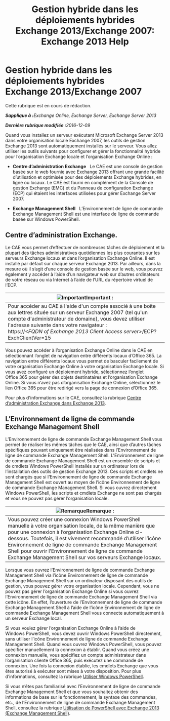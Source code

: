 ﻿---
title: 'Gestion hybride dans les déploiements hybrides Exchange 2013/Exchange 2007: Exchange 2013 Help'
TOCTitle: Gestion hybride dans les déploiements hybrides Exchange 2013/Exchange 2007
ms:assetid: 4b4370d5-1645-4b44-b4e0-c585fcaf970f
ms:mtpsurl: https://technet.microsoft.com/fr-fr/library/Dn151299(v=EXCHG.150)
ms:contentKeyID: 54651602
ms.date: 01/10/2018
mtps_version: v=EXCHG.150
ms.translationtype: HT
---

# Gestion hybride dans les déploiements hybrides Exchange 2013/Exchange 2007

Cette rubrique est en cours de rédaction.  

_<strong>Sapplique à :</strong>Exchange Online, Exchange Server, Exchange Server 2013_

_<strong>Dernière rubrique modifiée :</strong>2016-12-09_

Quand vous installez un serveur exécutant Microsoft Exchange Server 2013 dans votre organisation locale Exchange 2007, les outils de gestion Exchange 2013 sont automatiquement installés sur le serveur. Vous allez utiliser les outils suivants pour configurer et gérer la fonctionnalité hybride pour l’organisation Exchange locale et l’organisation Exchange Online :

  - **Centre d’administration Exchange**   Le CAE est une console de gestion basée sur le web fournie avec Exchange 2013 offrant une grande facilité d’utilisation et optimisée pour des déploiements Exchange hybrides, en ligne ou locaux. Le CAE est fourni en complément de la Console de gestion Exchange (EMC) et du Panneau de configuration Exchange (ECP) qui étaient les interfaces utilisées pour gérer Exchange Server 2007.

  - **Exchange Management Shell**   L’Environnement de ligne de commande Exchange Management Shell est une interface de ligne de commande basée sur Windows PowerShell.

## Centre d’administration Exchange.

Le CAE vous permet d’effectuer de nombreuses tâches de déploiement et la plupart des tâches administratives quotidiennes les plus courantes sur les serveurs Exchange locaux et dans l’organisation Exchange Online. Il est installé par défaut sur chaque serveur Exchange 2013. Par ailleurs, dans la mesure où il s’agit d’une console de gestion basée sur le web, vous pouvez également y accéder à l’aide d’un navigateur web sur d’autres ordinateurs de votre réseau ou via Internet à l’aide de l’URL du répertoire virtuel de l’ECP.

<table>
<thead>
<tr class="header">
<th><img src="images/Dn151301.important(EXCHG.150).gif" title="Important" alt="Important" />Important :</th>
</tr>
</thead>
<tbody>
<tr class="odd">
<td>Pour accéder au CAE à l'aide d'un compte associé à une boîte aux lettres située sur un serveur Exchange 2007 (tel qu'un compte d'administrateur de domaine), vous devez utiliser l'adresse suivante dans votre navigateur :<br />
https://<em>&lt;FQDN of Exchange 2013 Client Access server&gt;</em>/ECP? ExchClientVer=15</td>
</tr>
</tbody>
</table>


Vous pouvez accéder à l’organisation Exchange Online dans le CAE en sélectionnant l’onglet de navigation entre différents locaux d’Office 365. La navigation entre différents locaux vous permet de basculer facilement de votre organisation Exchange Online à votre organisation Exchange locale. Si vous avez configuré un déploiement hybride, sélectionnez l’onglet Office 365 pour gérer des objets destinataires et l’organisation Exchange Online. Si vous n’avez pas d’organisation Exchange Online, sélectionnez le lien Office 365 pour être redirigé vers la page de connexion d’Office 365.

Pour plus d'informations sur le CAE, consultez la rubrique [Centre d’administration Exchange dans Exchange 2013](https://technet.microsoft.com/fr-fr/library/jj150562\(v=exchg.150\)).

## L’Environnement de ligne de commande Exchange Management Shell

L’Environnement de ligne de commande Exchange Management Shell vous permet de réaliser les mêmes tâches que le CAE, ainsi que d’autres tâches spécifiques pouvant uniquement être réalisées dans l’Environnement de ligne de commande Exchange Management Shell. L’Environnement de ligne de commande Exchange Management Shell est un ensemble de scripts et de cmdlets Windows PowerShell installés sur un ordinateur lors de l’installation des outils de gestion Exchange 2013. Ces scripts et cmdlets ne sont chargés que si l’Environnement de ligne de commande Exchange Management Shell est ouvert au moyen de l’icône Environnement de ligne de commande Exchange Management Shell. Si vous ouvrez directement Windows PowerShell, les scripts et cmdlets Exchange ne sont pas chargés et vous ne pouvez pas gérer l’organisation locale.

<table>
<thead>
<tr class="header">
<th><img src="images/Dn986544.note(EXCHG.150).gif" title="Remarque" alt="Remarque" />Remarque :</th>
</tr>
</thead>
<tbody>
<tr class="odd">
<td>Vous pouvez créer une connexion Windows PowerShell manuelle à votre organisation locale, de la même manière que pour une connexion à l’organisation Exchange Online ci-dessous. Toutefois, il est vivement recommandé d’utiliser l’icône Environnement de ligne de commande Exchange Management Shell pour ouvrir l’Environnement de ligne de commande Exchange Management Shell sur vos serveurs Exchange locaux.</td>
</tr>
</tbody>
</table>


Lorsque vous ouvrez l’Environnement de ligne de commande Exchange Management Shell via l’icône Environnement de ligne de commande Exchange Management Shell sur un ordinateur disposant des outils de gestion, vous pouvez gérer votre organisation locale. Cependant, vous ne pouvez pas gérer l’organisation Exchange Online si vous ouvrez l’Environnement de ligne de commande Exchange Management Shell via cette icône. En effet, l’ouverture de l’Environnement de ligne de commande Exchange Management Shell à l’aide de l’icône Environnement de ligne de commande Exchange Management Shell vous connecte automatiquement à un serveur Exchange local.

Si vous voulez gérer l’organisation Exchange Online à l’aide de Windows PowerShell, vous devez ouvrir Windows PowerShell directement, sans utiliser l’icône Environnement de ligne de commande Exchange Management Shell. Quand vous ouvrez Windows PowerShell, vous pouvez spécifier manuellement la connexion à établir. Quand vous créez une connexion manuelle, vous spécifiez un compte administrateur dans l’organisation cliente Office 365, puis exécutez une commande de connexion. Une fois la connexion établie, les cmdlets Exchange que vous êtes autorisé à exécuter sont mises à votre disposition. Pour plus d’informations, consultez la rubrique [Utiliser Windows PowerShell](http://go.microsoft.com/fwlink/p/?linkid=209660).

Si vous n’êtes pas familiarisé avec l’Environnement de ligne de commande Exchange Management Shell et que vous souhaitez obtenir des informations de base sur le fonctionnement, la syntaxe des commandes, etc., de l’Environnement de ligne de commande Exchange Management Shell, consultez la rubrique [Utilisation de PowerShell avec Exchange 2013 (Exchange Management Shell)](https://technet.microsoft.com/fr-fr/library/bb123778\(v=exchg.150\)).

